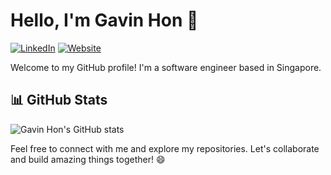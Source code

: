 # Hello, I'm Gavin Hon 👋

[![LinkedIn](https://img.shields.io/badge/-LinkedIn-blue?style=flat-square&logo=Linkedin&logoColor=white)](https://www.linkedin.com/in/gavinhon)
[![Website](https://img.shields.io/badge/-Portfolio%20Website-1f425f.svg)](https://gavinhon.netlify.app/)

Welcome to my GitHub profile! I'm a software engineer based in Singapore.

## 📊 GitHub Stats

![Gavin Hon's GitHub stats](https://github-readme-stats-git-main-gavinhons-projects.vercel.app/api?username=gavinhon&show_icons=true&count_private=true&theme=radical&cache_bust=1)

Feel free to connect with me and explore my repositories. Let's collaborate and build amazing things together! 😄
